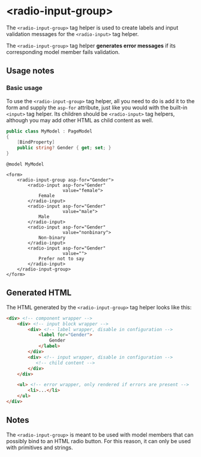 # \<radio-input-group>

The `<radio-input-group>` tag helper is used to create labels and input validation messages for the `<radio-input>` tag helper.

The `<radio-input-group>` tag helper **generates error messages** if its corresponding model member fails validation.

## Usage notes

### Basic usage

To use the `<radio-input-group>` tag helper, all you need to do is add it to the form and supply the `asp-for` attribute, just like you would with the built-in `<input>` tag helper. Its children should be `<radio-input>` tag helpers, although you may add other HTML as child content as well.

```csharp
public class MyModel : PageModel
{
    [BindProperty]
    public string? Gender { get; set; }
}
```

```cshtml
@model MyModel

<form>
    <radio-input-group asp-for="Gender">
        <radio-input asp-for="Gender"
                     value="female">
            Female
        </radio-input>
        <radio-input asp-for="Gender"
                     value="male">
            Male
        </radio-input>
        <radio-input asp-for="Gender"
                     value="nonbinary">
            Non-binary
        </radio-input>
        <radio-input asp-for="Gender"
                     value="">
            Prefer not to say
        </radio-input>
    </radio-input-group>
</form>
```

## Generated HTML

The HTML generated by the `<radio-input-group>` tag helper looks like this:

```html
<div> <!-- component wrapper -->
    <div> <!-- input block wrapper -->
        <div> <!-- label wrapper, disable in configuration -->
            <label for="Gender">
                Gender
            </label>
        </div>
        <div> <!-- input wrapper, disable in configuration -->
           <!-- child content -->
        </div>
    </div>

    <ul> <!-- error wrapper, only rendered if errors are present -->
        <li>...</li>
    </ul>
</div>
```

## Notes

The `<radio-input-group>` is meant to be  used with model members that can possibly bind to an HTML radio button. For this reason, it can only be used with primitives and strings.